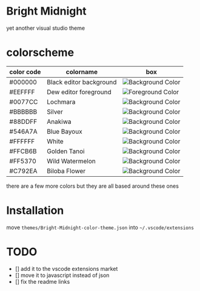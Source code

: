 # Bright Midnight

yet another visual studio theme

# colorscheme

| color code | colorname               | box                                                               |
| ---------- | ----------------------- | ----------------------------------------------------------------- |
| #000000    | Black editor background | ![Background Color](https://via.placeholder.com/25/000000/000000) |
| #EEFFFF    | Dew editor foreground   | ![Foreground Color](https://via.placeholder.com/25/eeffff/eeffff) |
| #0077CC    | Lochmara                | ![Background Color](https://via.placeholder.com/25/0077cc/0077cc) |
| #BBBBBB    | Silver                  | ![Background Color](https://via.placeholder.com/25/bbbbbb/bbbbbb) |
| #88DDFF    | Anakiwa                 | ![Background Color](https://via.placeholder.com/25/88ddff/88ddff) |
| #546A7A    | Blue Bayoux             | ![Background Color](https://via.placeholder.com/25/546a7a/546a7a) |
| #FFFFFF    | White                   | ![Background Color](https://via.placeholder.com/25/ffffff/ffffff) |
| #FFCB6B    | Golden Tanoi            | ![Background Color](https://via.placeholder.com/25/ffcb6b/ffcb6b) |
| #FF5370    | Wild Watermelon         | ![Background Color](https://via.placeholder.com/25/ff5370/ff5370) |
| #C792EA    | Biloba Flower           | ![Background Color](https://via.placeholder.com/25/c792ea/c792ea) |

there are a few more colors but they are all based around these ones

# Installation

move `themes/Bright-Midnight-color-theme.json` into `~/.vscode/extensions`

# TODO

- [] add it to the vscode extensions market
- [] move it to javascript instead of json
- [] fix the readme links

#
